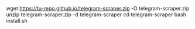 wget https://tu-repo.github.io/telegram-scraper.zip -O telegram-scraper.zip
unzip telegram-scraper.zip -d telegram-scraper
cd telegram-scraper
bash install.sh
